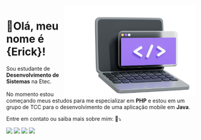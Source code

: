 <img src="img/image_adobe_express_final.png" min-width="400px" max-width="350px" width="350px" margin-top="50px" align="right">

<h1 align="left">💜Olá, meu nome é <strong>{Erick}!</strong></h1>

<p align="left"> 
  Sou estudante de <strong>Desenvolvimento de Sistemas</strong> na Etec.<br><br>
  No momento estou começando meus estudos para me especializar em <strong>PHP</strong> e estou em um grupo de TCC para o desenvolvimento de uma aplicação mobile em <strong>Java</strong>.
</p>

<p align="left">
   Entre em contato ou saiba mais sobre mim: 💌⤵️
</p>

<p align="left">
<a href="mailto:ericksbarauna26@gmail.com" alt="Gmail">
<img src="https://img.shields.io/badge/-Gmail-FF0000?style=flat-square&labelColor=FF0000&logo=gmail&logoColor=white&link=LINK-DO-SEU-GMAIL" /></a>


<a href="https://www.linkedin.com/in/erick-barauna/" alt="LinkedIn">
<img src="https://img.shields.io/badge/-Linkedin-0e76a8?style=flat-square&logo=Linkedin&logoColor=white&link=LINK-DO-SEU-LINKEDIN" /></a>

<a href="https://wa.me/5511918651825?text=Ol%C3%A1,%20converse%20comigo%20agora!" alt="WhatsApp">
<img src="https://img.shields.io/badge/-WhatsApp-25d366?style=flat-square&labelColor=25d366&logo=whatsapp&logoColor=white&link=API-DO-SEU-WHATSAPP"/></a>

<a href="https://www.instagram.com/ericksbarauna_/" alt="Instagram">
<img src="https://img.shields.io/badge/-Instagram-886ce4?style=flat-square&labelColor=886ce4&logo=instagram&logoColor=white&link=LINK-DO-SEU-INSTAGRAM"/></a>
</p>
